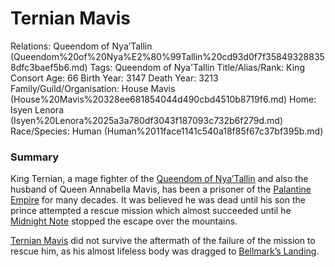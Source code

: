 # Ternian Mavis

Relations: Queendom of Nya’Tallin (Queendom%20of%20Nya%E2%80%99Tallin%20cd93d0f7f358493288358dfc3baef5b6.md) 
Tags: Queendom of Nya'Tallin
Title/Alias/Rank: King Consort
Age: 66
Birth Year: 3147
Death Year: 3213
Family/Guild/Organisation: House Mavis (House%20Mavis%20328ee681854044d490cbd4510b8719f6.md) 
Home: Isyen Lenora (Isyen%20Lenora%2025a3a780df3043f187093c732b6f279d.md) 
Race/Species: Human (Human%2011face1141c540a18f85f67c37bf395b.md)

### Summary

King Ternian, a mage fighter of the [Queendom of Nya’Tallin](Queendom%20of%20Nya%E2%80%99Tallin%20cd93d0f7f358493288358dfc3baef5b6.md) and also the husband of Queen Annabella Mavis, has been a prisoner of the [Palantine Empire](Palantine%20Empire%20b5f0a5e7621b4b02862738a0582cfccd.md) for many decades. It was believed he was dead until his son the prince attempted a rescue mission which almost succeeded until he [Midnight Note](Midnight%20Note%20aabd4488c4ea43c393d10542ec8af339.md) stopped the escape over the mountains.

[Ternian Mavis](Ternian%20Mavis%204a5f61b8de9746faa5162371628ef061.md) did not survive the aftermath of the failure of the mission to rescue him, as his almost lifeless body was dragged to [Bellmark’s Landing](Bellmark%E2%80%99s%20Landing%2054c76e237a3b470da0856b090bec2ee2.md).